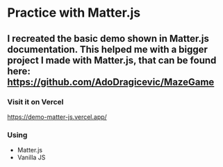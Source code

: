 # Practice with Matter.js

## I recreated the basic demo shown in Matter.js documentation. This helped me with a bigger project I made with Matter.js, that can be found here: https://github.com/AdoDragicevic/MazeGame

### Visit it on Vercel

https://demo-matter-js.vercel.app/

### Using
* Matter.js
* Vanilla JS
